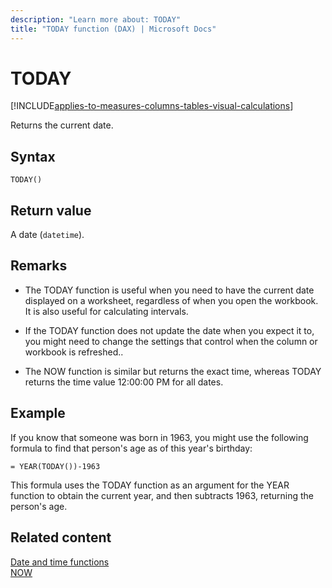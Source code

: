 ```yaml
---
description: "Learn more about: TODAY"
title: "TODAY function (DAX) | Microsoft Docs"
---
```

# TODAY

[!INCLUDE[applies-to-measures-columns-tables-visual-calculations](includes/applies-to-measures-columns-tables-visual-calculations.md)]

Returns the current date.  
  
## Syntax  
  
```dax
TODAY()  
```

## Return value

A date (`datetime`).  
  
## Remarks

- The TODAY function is useful when you need to have the current date displayed on a worksheet, regardless of when you open the workbook. It is also useful for calculating intervals.  
  
- If the TODAY function does not update the date when you expect it to, you might need to change the settings that control when the column or workbook is refreshed..  
  
- The NOW function is similar but returns the exact time, whereas TODAY returns the time value 12:00:00 PM for all dates.  
  
## Example

If you know that someone was born in 1963, you might use the following formula to find that person's age as of this year's birthday:  
  
```dax
= YEAR(TODAY())-1963  
```

This formula uses the TODAY function as an argument for the YEAR function to obtain the current year, and then subtracts 1963, returning the person's age.  
  
## Related content

[Date and time functions](date-and-time-functions-dax.md)  
[NOW](now-function-dax.md)  
